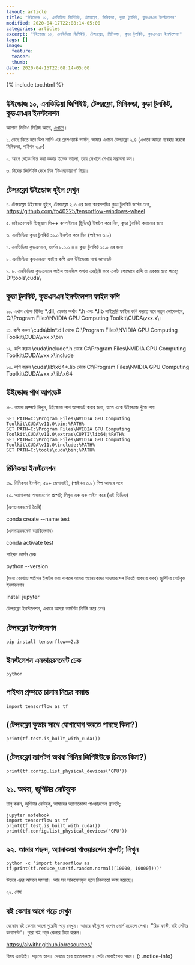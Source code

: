 ```yaml
---
layout: article
title: "উইন্ডোজ ১০, এনভিডিয়া জিপিইউ, টেন্সরফ্লো, মিনিকন্ডা, কুডা টুলকিট, কুডএনএন ইনস্টলেশন"
modified: 2020-04-17T22:08:14-05:00
categories: articles
excerpt: "উইন্ডোজ ১০, এনভিডিয়া জিপিইউ, টেন্সরফ্লো, মিনিকন্ডা, কুডা টুলকিট, কুডএনএন ইনস্টলেশন"
tags: []
image:
  feature:
  teaser:
  thumb:
date: 2020-04-15T22:08:14-05:00
---
```

{% include toc.html %}

## উইন্ডোজ ১০, এনভিডিয়া জিপিইউ, টেন্সরফ্লো, মিনিকন্ডা, কুডা টুলকিট, কুডএনএন ইনস্টলেশন

আলাদা ভিডিও সিরিজ আছে, [এখানে](https://www.youtube.com/watch?v=bqTKMwh2sEU)।

১. বেছে নিতে হবে ডিপ লার্নিং এর ফ্রেমওয়ার্ক ভার্সন, আমার এখানে টেন্সরফ্লো ২.৪
(এখানে আমরা ব্যবহার করবো মিনিকন্ডা, পাইথন ৩.৮)

২. আগে থেকে বিল্ড করা ডকার ইমেজ ভালো,  তবে সেখানে শেখার সম্ভাবনা কম।

৩. নিজের জিপিইউ দেখে নিন ‘ডিএক্সডায়াগ’ দিয়ে। 

## টেন্সরফ্লো উইন্ডোজ হুইল দেখুন

৪. টেন্সরফ্লো উইন্ডোজ হুইল, টেন্সরফ্লো ২.৩ এর জন্য করেসপন্ডিং কুডা টুলকিট ভার্সন চেক, https://github.com/fo40225/tensorflow-windows-wheel

৫. মাইক্রোসফট ভিজুয়াল সি++ কম্পাইলার (ষ্টুডিও) ইন্সটল করে নিন, কুডা টুলকিট করানোর জন্য

৬. এনভিডিয়া কুডা টুলকিট ১১.০ ইনস্টল করে নিন (পাইথন ৩.৮)

৭. এনভিডিয়া কুডএনএন, ভার্সন ৮.০.০ == কুডা টুলকিট ১১.০ এর জন্য

৮. এনভিডিয়া কুডএনএন ফাইল কপি এবং উইন্ডোজ পাথ আপডেট

৯. ৮. এনভিডিয়া কুডএনএন ফাইল আনজিপ অথবা এক্সট্রাক্ট করে একটা ফোল্ডারে রাখি যা এরকম হতে পারে; D:\tools\cuda\

## কুডা টুলকিট, কুডএনএন ইনস্টলেশন ফাইল কপি

১০. এখান থেকে বিভিন্ন *.dll, হেডার অর্থাৎ *.h এবং *.lib লাইব্রেরি ফাইল কপি করতে হবে নতুন লোকেশনে, C:\Program Files\NVIDIA GPU Computing Toolkit\CUDA\vxx.x\।

১১. কপি করুন <cuDNN directory>\cuda\bin\*.dll থেকে C:\Program Files\NVIDIA GPU Computing Toolkit\CUDA\vxx.x\bin

১২. কপি করুন <cuDNN directory>\cuda\include\*.h থেকে C:\Program Files\NVIDIA GPU Computing Toolkit\CUDA\vxx.x\include

১৩. কপি করুন <cuDNN directory>\cuda\lib\x64\*.lib থেকে C:\Program Files\NVIDIA GPU Computing Toolkit\CUDA\vxx.x\lib\x64

## উইন্ডোজ পাথ আপডেট

১৮. কমান্ড প্রম্পটে লিখুন, উইন্ডোজ পাথ আপডেট করার জন্য, যাতে একে উইন্ডোজ খুঁজে পায়
```
SET PATH=C:\Program Files\NVIDIA GPU Computing Toolkit\CUDA\v11.0\bin;%PATH%
SET PATH=C:\Program Files\NVIDIA GPU Computing Toolkit\CUDA\v11.0\extras\CUPTI\lib64;%PATH%
SET PATH=C:\Program Files\NVIDIA GPU Computing Toolkit\CUDA\v11.0\include;%PATH%
SET PATH=C:\tools\cuda\bin;%PATH%
```

## মিনিকন্ডা ইনস্টলেশন

১৯. মিনিকন্ডা ইনস্টল, ৫০+ মেগাবাইট, (পাইথন ৩.৮) পিপ আসবে সঙ্গে

২০. অ্যানাকন্ডা পাওয়ারশেল প্রম্পট; লিখুন এক এক লাইন করে (এই ভিডিও)

(এনভায়রনমেন্ট তৈরি)

conda create --name test

(এনভায়রনমেন্ট অ্যাক্টিভেশন)

conda activate test

পাইথন ভার্সন চেক

python --version 

(অন্য কোথাও পাইথন ইন্সটল করা থাকলে আমরা অ্যানাকোন্ডা পাওয়ারশেল দিয়েই ব্যবহার করব)
জুপিটার নোটবুক ইনস্টলেশন

install jupyter

টেন্সরফ্লো ইনস্টলেশন, এখানে আমরা ভার্সনটা নির্দিষ্ট করে নেব) 

## টেন্সরফ্লো ইনস্টলেশন

```
pip install tensorflow==2.3
```

## ইনস্টলেশন এনভায়রনমেন্ট চেক

```
python
```

## পাইথন প্রম্পতে চালান নিচের কমান্ড

```
import tensorflow as tf
```

## (টেন্সরফ্লো কুডার সাথে যোগাযোগ করতে পারছে কিনা?)

```
print(tf.test.is_built_with_cuda())
```

## (টেন্সরফ্লো ল্যাপটপ অথবা পিসির জিপিইউকে চিনতে কিনা?) 

```
print(tf.config.list_physical_devices('GPU'))
```

## ২১. অথবা, জুপিটার নোটবুকে

চালু করুন, জুপিটার নোটবুক, আমাদের অ্যানাকোন্ডা পাওয়ারশেল প্রম্পটে;

```
jupyter notebook
import tensorflow as tf 
print(tf.test.is_built_with_cuda()) 
print(tf.config.list_physical_devices('GPU'))
```

## ২২. আমার পছন্দ, অ্যানাকন্ডা পাওয়ারশেল প্রম্পট; লিখুন

```
python -c "import tensorflow as tf;print(tf.reduce_sum(tf.random.normal([10000, 10000])))"
```

উত্তরে এরর আসলে সমস্যা। আর সব সাকসেসফুল হলে ঠিকমতো কাজ হয়েছে।

২২. শেষ!


## বই কেনার আগে পড়ে দেখুন

যেকোন বই কেনার আগে পুরোটা পড়ে দেখুন। আমার বইগুলো ওপেন সোর্স মডেলে লেখা। "রিড ফার্স্ট, বাই লেটার কনসেপ্ট"। পুরো বই পড়ে কেনার চিন্তা করুন।
 
https://aiwithr.github.io/resources/

বিষয় একটাই। পড়তে হবে। দেখতে হবে হাতেকলমে। সেটা মোবাইলেও সম্ভব।
{: .notice-info}